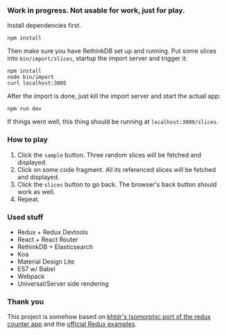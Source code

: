 ### Work in progress. Not usable for work, just for play.

Install dependencies first.

```shell
npm install
```

Then make sure you have RethinkDB set up and running. Put some slices into `bin/import/slices`, startup the import server and trigger it:

```shell
npm install
node bin/import
curl localhost:3005
```

After the import is done, just kill the import server and start the actual app:

```shell
npm run dev
```

If things went well, this thing should be running at `localhost:3000/slices`.

### How to play

1. Click the `sample` button. Three random slices will be fetched and displayed.
2. Click on some code fragment. All its referenced slices will be fetched and displayed.
3. Click the `slices` button to go back. The browser's back button should work as well.
4. Repeat.

### Used stuff

* Redux + Redux Devtools
* React + React Router
* RethinkDB + Elasticsearch
* Koa
* Material Design Lite
* ES7 w/ Babel
* Webpack
* Universal/Server side rendering

### Thank you

This project is somehow based on [khtdr's Isomorphic port of the redux counter app](https://github.com/khtdr/redux-react-koa-isomorphic-counter-example) and the [official Redux examples](https://github.com/rackt/redux/tree/master/examples).
